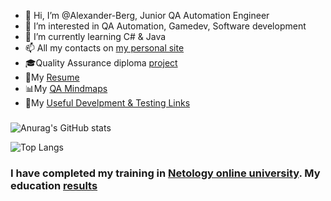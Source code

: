 - 👋 Hi, I’m @Alexander-Berg, Junior QA Automation Engineer
- 👀 I’m interested in QA Automation, Gamedev, Software development
- 🌱 I’m currently learning C# & Java
- 📫 All my contacts on [my personal site](https://alexander-berg.github.io/)
- 🎓Quality Assurance diploma [project](https://github.com/Alexander-Berg/Quality-Assurance-Diploma)
- 📑My [Resume](https://github.com/Alexander-Berg/A.Berg-Resume)                                      
- 📊My [QA Mindmaps](https://github.com/Alexander-Berg/QA-Engineer-Mindmaps)
- 🧶My [Useful Develpment & Testing Links](https://github.com/Alexander-Berg/QA-and-IT-Useful-Links)

###
![Anurag's GitHub stats](https://github-readme-stats.vercel.app/api?username=Alexander-Berg&show_icons=true&theme=vision-friendly-dark)

![Top Langs](https://github-readme-stats.vercel.app/api/top-langs/?username=Alexander-Berg&langs_count=9)

### I have completed my training in [Netology online university](https://netology.ru). My education [results]()






